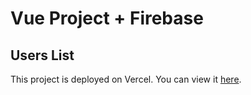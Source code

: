 # Vue Project + Firebase

## Users List

This project is deployed on Vercel. You can view it [here](https://firebase-users-list.vercel.app/).
